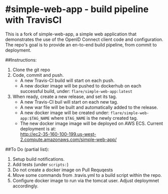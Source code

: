 #simple-web-app - build pipeline with TravisCI
===============================
This is a fork of simple-web-app, a simple web application that demonstrates the use of the OpenID Connect client code and configuration.  
The repo's goal is to provide an en-to-end build pipeline, from commit to deployment.  

##Instructions:  
1. Clone the git repo  
1. Code, commit and push.  
    * A new Travis-CI build will start on each push.  
    * A new docker image will be pushed to dockerhub on each successful build, under: `flare/simple-web-app:latest`  
1. When ready, create a new release, and set its tag.  
    * A new Travis-CI buil will start on each new tag.  
    * A new war file will be built and automatically added to the release.  
    * A new docker image will be created under: `flare/simple-web-app:$TAG_NAME` where `$TAG_NAME` is the newly created tag.  
    * The new docker image image will be deployed on AWS ECS. Current deployment is at:  
http://ec2-35-160-100-199.us-west-2.compute.amazonaws.com/simple-web-app/  
  
  
##To Do (partial list):
1. Setup build notifications.
1. Add tests (under `scripts:`)
1. Do not create a docker image on Pull Requqests
1. Move some commands from .travis.yml to a build script within the repo.
1. Configure docker image to run via the tomcat user. Adjust deploymnet accordingly.
